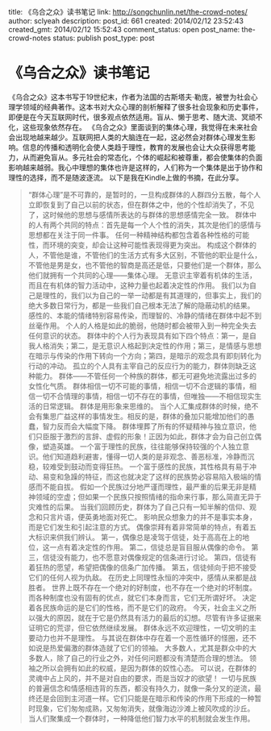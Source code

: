 title: 《乌合之众》读书笔记
link: http://songchunlin.net/the-crowd-notes/
author: sclyeah
description: 
post_id: 661
created: 2014/02/12 23:52:43
created_gmt: 2014/02/12 15:52:43
comment_status: open
post_name: the-crowd-notes
status: publish
post_type: post

# 《乌合之众》读书笔记

《乌合之众》这本书写于19世纪末，作者为法国的古斯塔夫·勒庞，被誉为社会心理学领域的经典著作。这本书对大众心理的剖析解释了很多社会现象和历史事件，即便是在今天互联网时代，很多观点依然适用。盲从、懒于思考、随大流、冥顽不化，这些现象依然存在。 《乌合之众》里面谈到的集体心理，我觉得在未来社会会出现地越来越少。互联网把人类的大脑连在一起，这必然会对群体心理发生影响。信息的传播和透明化会使人类趋于理性，教育的发展也会让大众获得思考能力，从而避免盲从。多元社会的常态化，个体的崛起和被尊重，都会使集体的负面影响越来越弱。我心中理想的集体也许是这样的，人们称为一个集体是出于协作和理性的选择，而不是随波逐流。 以下是我在Kindle上做的书摘，在此分享。 

> “群体心理”是不可靠的，是暂时的，一旦构成群体的人群四分五散，每个人立即恢复到了自己以前的状态，但在群体之中，他的个性却消失了，不见了，这时候他的思想与感情所表达的与群体的思想感情完全一致。 群体中的人有两个共同的特点：首先是每一个人个性的消失，其次是他们的感情与思想都在关注于同一件事。 任何一种精神结构都包含着各种性格的可能性，而环境的突变，却会让这种可能性表现得更为突出。 构成这个群体的人，不管他是谁，不管他们的生活方式有多大区别，不管他的职业是什么，不管他是男是女，也不管他的智商是高还是低，只要他们是一个群体，那么他们就拥有一个共同的心理——集体心理。 无意识主宰着有机体的生活，而且在有机体的智力活动中，这种力量也起着决定性的作用。 我们以为自己是理性的，我们以为自己的一举一动都是有其道理的，但事实上，我们的绝大多数日常行为，都是一些我们自己根本无法了解的隐蔽动机的结果。 感性的、本能的情绪特别容易传染，而理智的、冷静的情绪在群体中起不到丝毫作用。 个人的人格是如此的脆弱，他随时都会被带入到一种完全失去任何意识的状态。 群体中的个人行为表现具有如下四个特点：第一，是自我人格消失；第二，是无意识人格起到决定性的作用；第三，是情感与思想在暗示与传染的作用下转向一个方向；第四，是暗示的观念具有即刻转化为行动的冲动。 孤立的个人具有主宰自己的反应行为的能力，群体则缺乏这种能力。 群体——不管任何一个种族的群体，都无可避免地流露出过多的女性化气质。 群体相信一切不可能的事情，相信一切不合逻辑的事情，相信一切不合情理的事情，相信一切不存在的事情，但唯独——不相信现实生活的日常逻辑。 群体是用形象来思维的。 当个人汇集成群体的时候，绝不会有集思广益这样的事情发生。相反的是，群体的叠加只能增加他们的愚蠢，智力反而会大幅度下降。 群体埋葬了所有的怀疑精神与独立意识，他们只臣服于激烈的言辞、虚假的形象！正因为如此，群体才会为自己创立偶像，塑造英雄。 一个富于理性的民族，往往能够保持较强的个人独立意识。他们知道趋利避害，懂得一切人类的是非观念、善恶标准，冷静而沉稳，较难受到鼓动而变得狂热。 一个富于感性的民族，其性格具有易于冲动、易变和急躁的特征，而这也就决定了这样的民族势必容易陷入极端的情感而不能自拔。 假如一个民族过分地严谨而理性，最严重的后果无非是精神领域的空虚；但如果一个民族只按照情绪的指命来行事，那么简直无异于灾难性的后果。 当我们回顾历史，群体为了自己只有一知半解的信仰、观念和只言片语，便英勇地面对死亡。 影响民众想象力的并不是事实本身，而是它们发生和引起注意的方式。 偶像崇拜有着非常简单的特点，有着五大标识来供我们辨认。 第一，偶像总是凌驾于信徒，处于高高在上的地位，这一点有着决定性的作用。 第二，信徒总是盲目服从偶像的命令。 第三，信徒没有能力，也不愿意对偶像规定的信条进行讨论。 第四，信徒有着狂热的愿望，希望把偶像的信条广加传播。 第五，信徒倾向于把不接受它们的任何人视为仇敌。 在历史上同理性永恒的冲突中，感情从来都是战胜者。 世界上既不存在一个绝对的好制度，也不存在一个绝对的坏制度。而各种制度也没有固有的优点，就它们本身而言，它们无所谓好坏。 决定着各民族命运的是它们的性格，而不是它们的政府。 今天，社会主义之所以强大的原因，就在于它是仍然具有活力的最后的幻想。尽管有许多证据来证明它的荒谬，但它依然继续发展。 群体永远不欢迎理性，一切文明的主要动力也并不是理性。 与其说在群体中存在着一个恶性循环的怪圈，还不如说是热爱偏激的群体造就了它们的领袖。 大多数人，尤其是群众中的大多数人，除了自己的行业之外，对任何问题都没有清楚而合理的想法。 领袖之所以会拥有如此的权威，是因为群体的奴性心态。 可以说，在群体的灵魂中占上风的，并不是对自由的要求，而是当奴才的欲望！ 一切与民族的普遍信念和情感相违背的东西，都没有持久力，就像一条分叉的逆流，最终还是会回到主河道一样。它们只能是在暗示和传染的作用下形成的一种暂时现象，它们匆匆成熟，又匆匆消失，就像海边沙滩上被风吹成的沙丘。 当人们聚集成一个群体时，一种降低他们智力水平的机制就会发生作用。